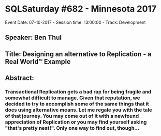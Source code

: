 # SQLSaturday #682 - Minnesota 2017
Event Date: 07-10-2017 - Session time: 13:00:00 - Track: Development
## Speaker: Ben Thul
## Title: Designing an alternative to Replication - a Real World™ Example
## Abstract:
### Transactional Replication gets a bad rap for being fragile and somewhat difficult to manage. Given that reputation, we decided to try to accomplish some of the same things that it does using alternative means. Let me regale you with the tale of that journey. You may come out of it with a newfound appreciation of Replication or you may find yourself asking "that's pretty neat!". Only one way to find out, though…

